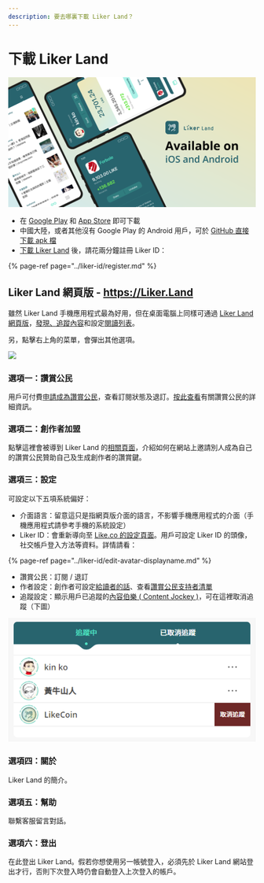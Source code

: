 ```yaml
---
description: 要去哪裏下載 Liker Land？
---
```


# 下載 Liker Land

![](../../.gitbook/assets/likecoin_ad72_appstore_og_ios_android.png)

* 在 [Google Play](https://play.google.com/store/apps/details?id=com.oice) 和 [App Store](https://apps.apple.com/hk/app/liker-land/id1248232355) 即可下載
* 中國大陸，或者其他沒有 Google Play 的 Android 用戶，可於 [GitHub 直接下載 apk 檔](https://github.com/likecoin/likecoin-app/releases)
* [下載 Liker Land](https://liker.land/getapp) 後，請花兩分鐘註冊 Liker ID：

{% page-ref page="../liker-id/register.md" %}

## Liker Land 網頁版 - https://Liker.Land <a id="liker-land-web"></a>

雖然 Liker Land 手機應用程式最為好用，但在桌面電腦上同樣可通過 [Liker Land 網頁版](https://liker.land/)，[發現、追蹤內容](https://docs.like.co/v/zh/user-guide/liker-land/today-headline)和設定[閱讀列表](https://docs.like.co/v/zh/user-guide/liker-land/reading-list)。‌

另，點擊右上角的菜單，會彈出其他選項。​‌

![](https://gblobscdn.gitbook.com/assets%2F-LL4mdaVjNgL6A1--PV0%2F-MDJjdmH4gPPkYdgO50G%2F-MDJkMQN_N9l6TOGbQY9%2FLiker%20Land%20Web%202.png?alt=media&token=26a63b5c-8744-4046-ac1d-e1322809a268)

### 選項一：讚賞公民

用戶可付費[申請成為讚賞公民](https://docs.like.co/v/zh/user-guide/civic-liker/be-a-civic-liker)，查看訂閱狀態及退訂。[按此查看](https://docs.like.co/v/zh/user-guide/civic-liker)有關讚賞公民的詳細資訊。‌

### 選項二：創作者加盟

點擊這裡會被導到 Liker Land 的[相關頁面](https://liker.land/creators)，介紹如何在網站上邀請別人成為自己的讚賞公民贊助自己及生成創作者的讚賞鍵。‌

### 選項三：設定

可設定以下五項系統偏好：‌

* 介面語言：留意這只是指網頁版介面的語言，不影響手機應用程式的介面（手機應用程式請參考手機的系統設定）
* Liker ID：會重新導向至 [Like.co 的設定頁面](https://like.co/in/settings)。用戶可設定 Liker ID 的頭像，社交帳戶登入方法等資料。詳情請看：

{% page-ref page="../liker-id/edit-avatar-displayname.md" %}

* 讚賞公民：訂閱 / 退訂
* 作者設定：創作者可設定[給讀者的話](https://docs.like.co/v/zh/user-guide/creatortools/creators-pitch)、查看[讚賞公民支持者清單](https://docs.like.co/v/zh/user-guide/creatortools/support)
* 追蹤設定：顯示用戶已追蹤的[內容伯樂 \( Content Jockey \)](https://docs.like.co/v/zh/user-guide/liker-land/superlike)，可在這裡取消追蹤（下圖）

![](../../.gitbook/assets/liker-land-web-3.png)

### 選項四：關於

Liker Land 的簡介。

### 選項五：幫助

聯繫客服留言對話‌。

### 選項六：登出

在此登出 Liker Land。假若你想使用另一帳號登入，必須先於 Liker Land 網站登出才行，否則下次登入時仍會自動登入上次登入的帳戶。

